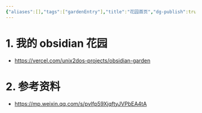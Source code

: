 ```yaml
---
{"aliases":[],"tags":["gardenEntry"],"title":"花园首页","dg-publish":true,"dg-home":true,"date":"2025-05-31T10:09:37Z","date_modify":"2025-05-31T11:57:37Z","permalink":"/300_Publish/花园首页/","dgPassFrontmatter":true,"noteIcon":""}
---
```



# 1. 我的 obsidian 花园

- https://vercel.com/unix2dos-projects/obsidian-garden

# 2. 参考资料

- https://mp.weixin.qq.com/s/pvlfp59XjqftyJVPbEA4tA
